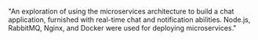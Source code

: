 "An exploration of using the microservices architecture to build a chat application, furnished with real-time chat and notification abilities. Node.js, RabbitMQ, Nginx, and Docker were used for deploying microservices."

